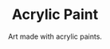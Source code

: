 ---
layout: art
title: Acrylic Paint
subtitle: Art made with acrylic paints.
permalink: /art/tags/acrylic-paint/
tag: acrylic-paint
pagination:
  enabled: true
  tag: [acrylic-paint]
---